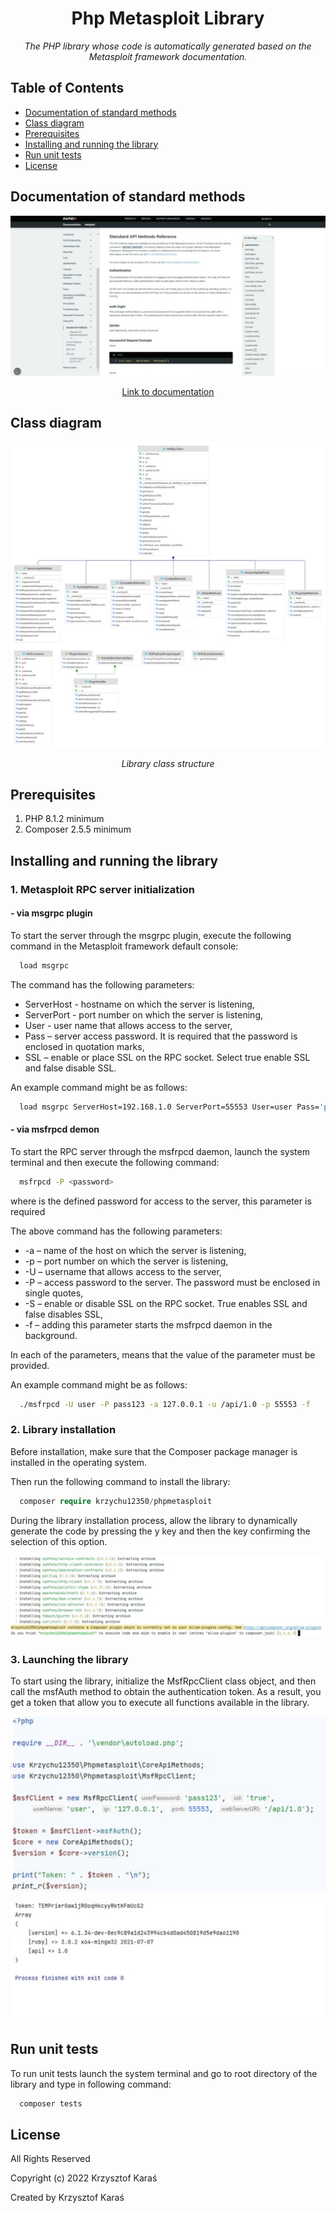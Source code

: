 <h1 align="center">Php Metasploit Library</h1>
<p align="center">
	  <em>The PHP library whose code is automatically generated based on the Metasploit framework documentation.</em>
</p>

## Table of Contents
* [Documentation of standard methods](#documentation-of-standard-methods)
* [Class diagram](#class-diagram)
* [Prerequisites](#prerequisites)
* [Installing and running the library](#installing-and-running-the-library)
* [Run unit tests](#run-unit-tests)
* [License](#license)

## Documentation of standard methods
<p align="center">
    <img src="./readme-images/1.svg"  alt="Owner dashboard view" title="This is a Title"/>
</p>
<p align="center">
	  <a href="https://docs.rapid7.com/metasploit/standard-api-methods-reference/">Link to documentation</a>
</p>

## Class diagram
<p align="center">
    <img src="./readme-images/2.svg"  alt="Owner dashboard view" title="This is a Title"/>
</p>
<p align="center">
	  <em>Library class structure</em>
</p>

## Prerequisites
1. PHP 8.1.2 minimum
2. Composer 2.5.5 minimum

## Installing and running the library

### 1. Metasploit RPC server initialization

#### - via msgrpc plugin

To start the server through the msgrpc plugin, execute the following command in the Metasploit framework default console:

```bash
  load msgrpc 
```

The command has the following parameters:
- ServerHost - hostname on which the server is listening,
- ServerPort - port number on which the server is listening,
- User - user name that allows access to the server,
- Pass – server access password. It is required that the password is enclosed in quotation marks,
- SSL – enable or place SSL on the RPC socket. Select true enable SSL and false disable SSL.

An example command might be as follows:

```bash
  load msgrpc ServerHost=192.168.1.0 ServerPort=55553 User=user Pass='pass123'
```

#### - via msfrpcd demon

To start the RPC server through the msfrpcd daemon, launch the system terminal and then execute the following command:
```bash
  msfrpcd -P <password>
``` 
where <password> is the defined password for access to the server, this parameter is required

The above command has the following parameters:
- -a <value> – name of the host on which the server is listening,
- -p <value> – port number on which the server is listening,
- -U <value> – username that allows access to the server,
- -P <value> – access password to the server. The password must be enclosed in single quotes,
- -S – enable or disable SSL on the RPC socket. True enables SSL and false disables SSL,
- -f – adding this parameter starts the msfrpcd daemon in the background.

In each of the parameters, <value> means that the value of the parameter must be provided.

An example command might be as follows:

```bash
  ./msfrpcd -U user -P pass123 -a 127.0.0.1 -u /api/1.0 -p 55553 -f
```

### 2. Library installation
Before installation, make sure that the Composer package manager is installed in the operating system. 

Then run the following command to install the library:
```php
  composer require krzychu12350/phpmetasploit
```

During the library installation process, allow the library to dynamically generate the code by pressing the y key and then the key confirming the selection of this option.

<p align="center">
    <img src="./readme-images/3.svg"  alt="Owner dashboard view" title="This is a Title"/>
</p>

### 3. Launching the library

To start using the library, initialize the MsfRpcClient class object, and then call the msfAuth method to obtain the authentication token. 
As a result, you get a token that allow you to execute all functions available in the library.

<p align="center">
    <img src="./readme-images/4.svg"  alt="Owner dashboard view" title="This is a Title"/>
</p>

<p align="center">
    <img src="./readme-images/5.svg"  alt="Owner dashboard view" title="This is a Title"/>
</p>

## Run unit tests
To run unit tests launch the system terminal and go to root directory of the library and type in following command:
```php
  composer tests
```

## License
All Rights Reserved

Copyright (c) 2022 Krzysztof Karaś

Created by Krzysztof Karaś